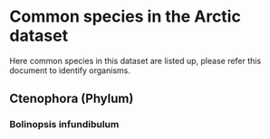 # Common species in the Arctic dataset
Here common species in this dataset are listed up, please refer this document to identify organisms. 

## Ctenophora (Phylum)

### Bolinopsis infundibulum<br>
